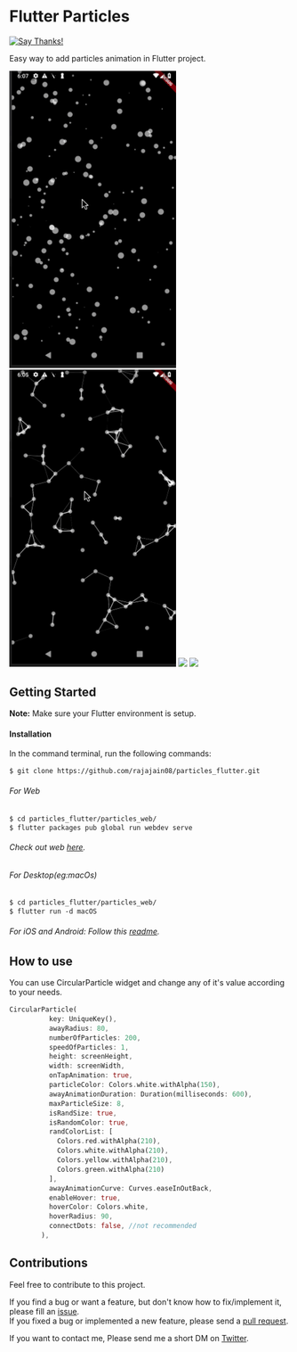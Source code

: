 # Flutter Particles 
 [![Say Thanks!](https://img.shields.io/badge/Say%20Thanks-!-1EAEDB.svg)](https://saythanks.io/to/rajajain08)  
 

Easy way to add particles animation in Flutter project.

<p>
    <img src="https://github.com/rajajain08/readme_data/blob/master/flutter_particles/particles_mob2.gif?raw=true" width=300px/>
     <img src="https://github.com/rajajain08/readme_data/blob/master/flutter_particles/particles_mob1.gif?raw=true" width=300px/>
    <img src="https://github.com/rajajain08/readme_data/blob/master/flutter_particles/particles_web.gif?raw=true" width=800px/>
    <img src="https://github.com/rajajain08/readme_data/blob/master/flutter_particles/particles_desktop.gif?raw=true" width=800px/>
</p>

## Getting Started
**Note:** Make sure your Flutter environment is setup.

#### Installation

In the command terminal, run the following commands:

    $ git clone https://github.com/rajajain08/particles_flutter.git
###### For Web
    $ cd particles_flutter/particles_web/
    $ flutter packages pub global run webdev serve
###### Check out web [here](https://particles-flutter.rajajain08.now.sh).

###### For Desktop(eg:macOs)
    $ cd particles_flutter/particles_web/
    $ flutter run -d macOS 

###### For iOS and Android: Follow this [readme](https://github.com/rajajain08/particles_flutter/blob/master/particles_flutter/README.md). 
  

## How to use

You can use CircularParticle widget and change any of it's value according to your needs.

```dart
CircularParticle(
          key: UniqueKey(),
          awayRadius: 80, 
          numberOfParticles: 200,
          speedOfParticles: 1,
          height: screenHeight,
          width: screenWidth,
          onTapAnimation: true,
          particleColor: Colors.white.withAlpha(150),
          awayAnimationDuration: Duration(milliseconds: 600),
          maxParticleSize: 8,
          isRandSize: true,
          isRandomColor: true,
          randColorList: [
            Colors.red.withAlpha(210),
            Colors.white.withAlpha(210),
            Colors.yellow.withAlpha(210),
            Colors.green.withAlpha(210)
          ],
          awayAnimationCurve: Curves.easeInOutBack,
          enableHover: true,
          hoverColor: Colors.white,
          hoverRadius: 90,
          connectDots: false, //not recommended 
        ),

```

## Contributions

Feel free to contribute to this project.

If you find a bug or want a feature, but don't know how to fix/implement it, please fill an [issue](https://github.com/rajajain08/particles_flutter/issues).  
If you fixed a bug or implemented a new feature, please send a [pull request](https://github.com/rajajain08/particles_flutter/pulls).

If you want to contact me, Please send me a short DM on [Twitter](https://twitter.com/rajajain08).
